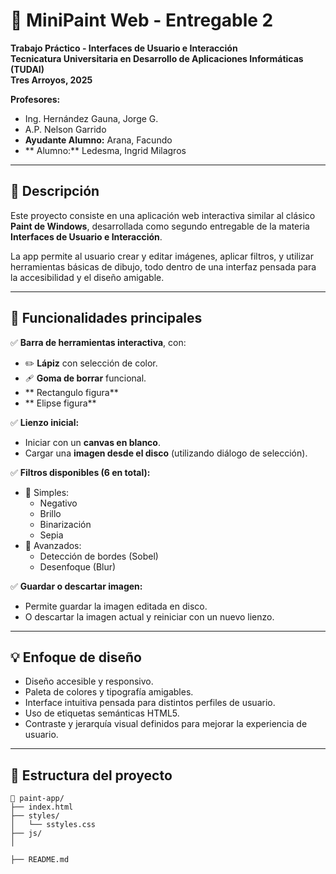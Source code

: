 # 🎨 MiniPaint Web - Entregable 2

**Trabajo Práctico - Interfaces de Usuario e Interacción**  
**Tecnicatura Universitaria en Desarrollo de Aplicaciones Informáticas (TUDAI)**  
**Tres Arroyos, 2025**  

**Profesores:**  
- Ing. Hernández Gauna, Jorge G.  
- A.P. Nelson Garrido  
- **Ayudante Alumno:** Arana, Facundo
- ** Alumno:** Ledesma, Ingrid Milagros
---

## 📝 Descripción

Este proyecto consiste en una aplicación web interactiva similar al clásico **Paint de Windows**, desarrollada como segundo entregable de la materia **Interfaces de Usuario e Interacción**.

La app permite al usuario crear y editar imágenes, aplicar filtros, y utilizar herramientas básicas de dibujo, todo dentro de una interfaz pensada para la accesibilidad y el diseño amigable.

---

## 🚀 Funcionalidades principales

✅ **Barra de herramientas interactiva**, con:
- ✏️ **Lápiz** con selección de color.
- 🩹 **Goma de borrar** funcional.
-    ** Rectangulo figura**
- ** Elipse figura**

✅ **Lienzo inicial:**
- Iniciar con un **canvas en blanco**.
- Cargar una **imagen desde el disco** (utilizando diálogo de selección).

✅ **Filtros disponibles (6 en total):**
- 🎨 Simples:
  - Negativo
  - Brillo
  - Binarización
  - Sepia
- 🧠 Avanzados:
  - Detección de bordes (Sobel)
  - Desenfoque (Blur)

✅ **Guardar o descartar imagen:**
- Permite guardar la imagen editada en disco.
- O descartar la imagen actual y reiniciar con un nuevo lienzo.

---

## 💡 Enfoque de diseño

- Diseño accesible y responsivo.
- Paleta de colores y tipografía amigables.
- Interface intuitiva pensada para distintos perfiles de usuario.
- Uso de etiquetas semánticas HTML5.
- Contraste y jerarquía visual definidos para mejorar la experiencia de usuario.

---

## 📁 Estructura del proyecto

```plaintext
📁 paint-app/
├── index.html
├── styles/
│   └── sstyles.css
├── js/
│

├── README.md
